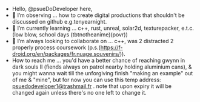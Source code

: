 - Hello, @psueDoDeveloper here,
- 👀 I’m observing ... how to create digital productions that shouldn't be discussed on github e.g.tenyearnight.
- 🌱 I’m currently learning ... c++, rust, unreal, solar2d, texturepacker, e.t.c.(low blow, school days (tbtnotheanime)(povr))
- 💞️ I’m always looking to collaborate on ... c++, was 2 distracted 2 properly process coursework (p.s.(https://f-droid.org/en/packages/fr.nuage.souvenirs/)).
- How to reach me ... you'd have a better chance of reaching gwynn in dark souls II (fiends always on patrol nearby holding aluminium cans), & you might wanna wait till the unforgiving finish "making an example" out of me & "mine", but for now you can use this temp address: psuedodeveloper1@trashmail.fr . note that upon expiry it will be changed again unless there's no one left to change it.

<!---
psueDoDeveloper/psueDoDeveloper is a ✨ special ✨ repository because its `README.md` (this file) appears on your GitHub profile.
You can click the Preview link to take a look at your changes.
--->
